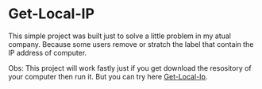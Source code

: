 # Get-Local-IP

This simple project was built just to solve a little problem in my atual company. Because some users remove or stratch the label that contain the IP address of computer.

Obs: This project will work fastly just if you get download the resository of your computer then run it. But you can try here [Get-Local-Ip](https://get-local-ip.vercel.app/).
